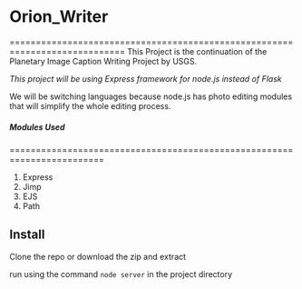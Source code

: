 # Orion_Writer
============================================================================
This Project is the continuation of the Planetary Image Caption Writing Project by USGS. 

*This project will be using Express framework for node.js instead of Flask*

We will be switching languages because node.js has photo editing modules that will simplify the whole editing process. 

##### Modules Used
========================================================================
1. Express
2. Jimp
3. EJS
4. Path


## Install
Clone the repo or download the zip and extract

run using the command `node server` in the project directory
